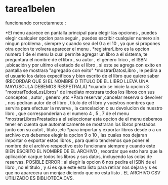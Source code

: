 # tarea1belen
funcionando correctamnete :

*El menu aparece en pantalla principal para elegir las opciones , puedes elegir cualquier opcion para seguir , puedes escribir cualquier numero sin ningun problema , siempre y cuando sea del 0 a el 10 , ya que si propones otra opcion te volvera aparecer el menu .
*registrarLibro es la opcion numero 1 de el menu la cual permite agregar un libro a el sistema, te preguntara el nombre de el libro , su autor  , el genero lirico , el ISBN ,ubicación y por ultimo el estado de el libro , si este se agrega con exito en pantalla se mostrara "agregado con exito"
*mostrarDatosLibro , le pedira a el usuario los datos expecificos y bien escrito de el libro que quiere saber (RECORDAR QUE SI EL NOMBRE O TITULO DE EL LIBRO LLEVA UNA MAYUSCULA DEBEMOS RESPETRALA)
*cuando se inicie la opcion 3 "mostrarTodosLosLibros" de imediato mostrara todos los libros con sus conceptos , autor , genero ,etc 
*Para reservar ,cancelar reserva o devolver , nos pediran autor de el libro , titulo de el libro y vuestros nombres que servira para efectuar la reverva , la cancelacion o su devolucion de nuestro libro , que corresponderian a el numero 4 , 5 , 7 de el menu
*mostrarLibrosPrestados a el seleccionar esta opcion de el menu debemos tener en cuenta que automaticamente se mostraran los libros prestados junto con su autot , titulo ,etc 
*para importar y exportar libros desde o a un archivo cvs debemos elegir la opcion 9 o 10 , las cuales nos dejaran importar o exportar estos libros , para quello tendremos que poner el nombre de el archivo respectivo esto funcionara siempre y cuando este BIEN ESCRITO EL NOMBRE DE EL ARCHIVO , recordar que esto hara que la aplicación cargue todos los libros y sus datos, incluyendo las colas de reservas.
POSIBLE ERROR : al elegir la opcion 6 nos pedira el ISBN  de el libro , no el titulo , y si es que este esta listo para retirar nos dejara y s es que no aparecera un menjae diciendo que no esta listo .
EL ARCHIVO CSV UTILIZADO ES BIBLIOTECA.CVS.
